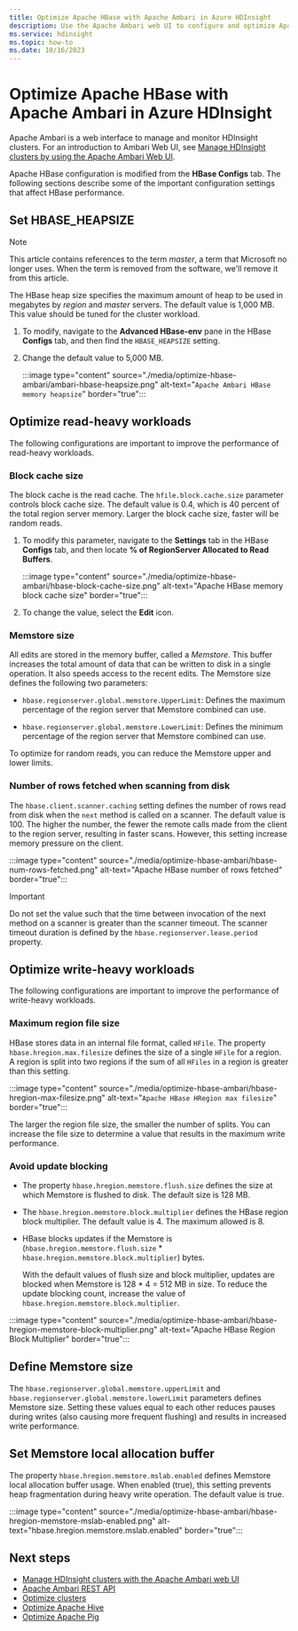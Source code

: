 ```yaml
---
title: Optimize Apache HBase with Apache Ambari in Azure HDInsight
description: Use the Apache Ambari web UI to configure and optimize Apache HBase.
ms.service: hdinsight
ms.topic: how-to
ms.date: 10/16/2023
---
```


# Optimize Apache HBase with Apache Ambari in Azure HDInsight

Apache Ambari is a web interface to manage and monitor HDInsight clusters. For an introduction to Ambari Web UI, see [Manage HDInsight clusters by using the Apache Ambari Web UI](hdinsight-hadoop-manage-ambari.md).

Apache HBase configuration is modified from the **HBase Configs** tab. The following sections describe  some of the important configuration settings that affect HBase performance.

## Set HBASE_HEAPSIZE

> [!NOTE]
> This article contains references to the term *master*, a term that Microsoft no longer uses. When the term is removed from the software, we'll remove it from this article.

The HBase heap size specifies the maximum amount of heap to be used in megabytes by *region* and *master* servers. The default value is 1,000 MB. This value should be tuned for the cluster workload.

1. To modify, navigate to the **Advanced HBase-env** pane in the HBase **Configs** tab, and then find the `HBASE_HEAPSIZE` setting.

1. Change the default value to 5,000 MB.

    :::image type="content" source="./media/optimize-hbase-ambari/ambari-hbase-heapsize.png" alt-text="`Apache Ambari HBase memory heapsize`" border="true":::

## Optimize read-heavy workloads

The following configurations are important to improve the performance of read-heavy workloads.

### Block cache size

The block cache is the read cache. The `hfile.block.cache.size` parameter controls block cache size. The default value is 0.4, which is 40 percent of the total region server memory. Larger the block cache size, faster will be random reads.

1. To modify this parameter, navigate to the **Settings** tab in the HBase **Configs** tab, and then locate **% of RegionServer Allocated to Read Buffers**.

    :::image type="content" source="./media/optimize-hbase-ambari/hbase-block-cache-size.png" alt-text="Apache HBase memory block cache size" border="true":::

1. To change the value, select the **Edit** icon.

### Memstore size

All edits are stored in the memory buffer, called a *Memstore*. This buffer increases the total amount of data that can be written to disk in a single operation. It also speeds access to the recent edits. The Memstore size defines the following two parameters:

* `hbase.regionserver.global.memstore.UpperLimit`: Defines the maximum percentage of the region server that Memstore combined can use.

* `hbase.regionserver.global.memstore.LowerLimit`: Defines the minimum percentage of the region server that Memstore combined can use.

To optimize for random reads, you can reduce the Memstore upper and lower limits.

### Number of rows fetched when scanning from disk

The `hbase.client.scanner.caching` setting defines the number of rows read from disk when the `next` method is called on a scanner.  The default value is 100. The higher the number, the fewer the remote calls made from the client to the region server, resulting in faster scans. However, this setting increase memory pressure on the client.

:::image type="content" source="./media/optimize-hbase-ambari/hbase-num-rows-fetched.png" alt-text="Apache HBase number of rows fetched" border="true":::

> [!IMPORTANT]  
> Do not set the value such that the time between invocation of the next method on a scanner is greater than the scanner timeout. The scanner timeout duration is defined by the `hbase.regionserver.lease.period` property.

## Optimize write-heavy workloads

The following configurations are important to improve the performance of write-heavy workloads.

### Maximum region file size

HBase stores data in an internal file format, called `HFile`. The property `hbase.hregion.max.filesize` defines the size of a single `HFile` for a region.  A region is split into two regions if the sum of all `HFiles` in a region is greater than this setting.

:::image type="content" source="./media/optimize-hbase-ambari/hbase-hregion-max-filesize.png" alt-text="`Apache HBase HRegion max filesize`" border="true":::

The larger the region file size, the smaller the number of splits. You can increase the file size  to determine a value that results in the maximum write performance.

### Avoid update blocking

* The property `hbase.hregion.memstore.flush.size` defines the size at which Memstore is flushed to disk. The default size is 128 MB.

* The `hbase.hregion.memstore.block.multiplier` defines the HBase region block multiplier. The default value is 4. The maximum allowed is 8.

* HBase blocks updates if the Memstore is (`hbase.hregion.memstore.flush.size` * `hbase.hregion.memstore.block.multiplier`) bytes.

    With the default values of flush size and block multiplier, updates are blocked when Memstore is  128 * 4 = 512 MB in size. To reduce the update blocking count, increase the value of `hbase.hregion.memstore.block.multiplier`.

:::image type="content" source="./media/optimize-hbase-ambari/hbase-hregion-memstore-block-multiplier.png" alt-text="Apache HBase Region Block Multiplier" border="true":::

## Define Memstore size

The `hbase.regionserver.global.memstore.upperLimit` and `hbase.regionserver.global.memstore.lowerLimit` parameters defines Memstore size. Setting these values equal to each other reduces pauses during writes (also causing more frequent flushing) and results in increased write performance.

## Set Memstore local allocation buffer

The property `hbase.hregion.memstore.mslab.enabled` defines Memstore local allocation buffer usage. When enabled (true), this setting prevents heap fragmentation during heavy write operation. The default value is true.

:::image type="content" source="./media/optimize-hbase-ambari/hbase-hregion-memstore-mslab-enabled.png" alt-text="hbase.hregion.memstore.mslab.enabled" border="true":::

## Next steps

* [Manage HDInsight clusters with the Apache Ambari web UI](hdinsight-hadoop-manage-ambari.md)
* [Apache Ambari REST API](hdinsight-hadoop-manage-ambari-rest-api.md)
* [Optimize clusters](./hdinsight-changing-configs-via-ambari.md)
* [Optimize Apache Hive](./optimize-hive-ambari.md)
* [Optimize Apache Pig](./optimize-pig-ambari.md)
